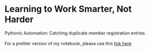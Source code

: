 <h1>Learning to Work Smarter, Not Harder</h1>
<p>Pythonic Automation: Catching duplicate member registration entries

<br>
<br>
For a prettier version of my notebook, please use this <a href=https://nbviewer.jupyter.org/github/L-Yake/name_check/blob/master/name_check_nb.ipynb>link here</a>
</p>
